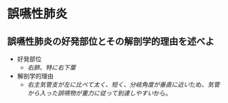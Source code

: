 # 誤嚥性肺炎
## 誤嚥性肺炎の好発部位とその解剖学的理由を述べよ
- 好発部位
    - *右肺、特に右下葉*
- 解剖学的理由
    - *右主気管支が左に比べて太く、短く、分岐角度が垂直に近い*ため、*気管から入った誤嚥物が重力に従って到達しやすい*から。